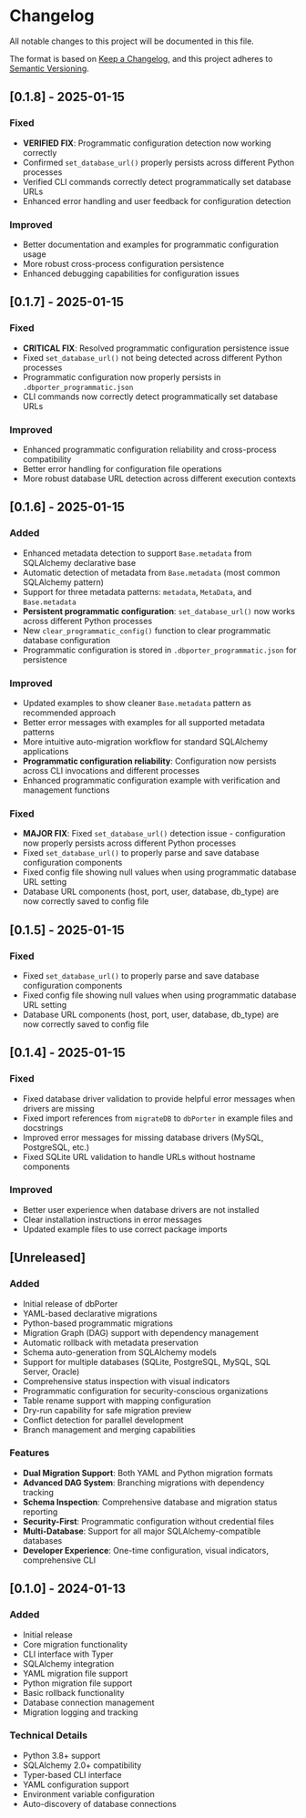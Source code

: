 # Changelog

All notable changes to this project will be documented in this file.

The format is based on [Keep a Changelog](https://keepachangelog.com/en/1.0.0/),
and this project adheres to [Semantic Versioning](https://semver.org/spec/v2.0.0.html).

## [0.1.8] - 2025-01-15

### Fixed
- **VERIFIED FIX**: Programmatic configuration detection now working correctly
- Confirmed `set_database_url()` properly persists across different Python processes
- Verified CLI commands correctly detect programmatically set database URLs
- Enhanced error handling and user feedback for configuration detection

### Improved
- Better documentation and examples for programmatic configuration usage
- More robust cross-process configuration persistence
- Enhanced debugging capabilities for configuration issues

## [0.1.7] - 2025-01-15

### Fixed
- **CRITICAL FIX**: Resolved programmatic configuration persistence issue
- Fixed `set_database_url()` not being detected across different Python processes
- Programmatic configuration now properly persists in `.dbporter_programmatic.json`
- CLI commands now correctly detect programmatically set database URLs

### Improved
- Enhanced programmatic configuration reliability and cross-process compatibility
- Better error handling for configuration file operations
- More robust database URL detection across different execution contexts

## [0.1.6] - 2025-01-15

### Added
- Enhanced metadata detection to support `Base.metadata` from SQLAlchemy declarative base
- Automatic detection of metadata from `Base.metadata` (most common SQLAlchemy pattern)
- Support for three metadata patterns: `metadata`, `MetaData`, and `Base.metadata`
- **Persistent programmatic configuration**: `set_database_url()` now works across different Python processes
- New `clear_programmatic_config()` function to clear programmatic database configuration
- Programmatic configuration is stored in `.dbporter_programmatic.json` for persistence

### Improved
- Updated examples to show cleaner `Base.metadata` pattern as recommended approach
- Better error messages with examples for all supported metadata patterns
- More intuitive auto-migration workflow for standard SQLAlchemy applications
- **Programmatic configuration reliability**: Configuration now persists across CLI invocations and different processes
- Enhanced programmatic configuration example with verification and management functions

### Fixed
- **MAJOR FIX**: Fixed `set_database_url()` detection issue - configuration now properly persists across different Python processes
- Fixed `set_database_url()` to properly parse and save database configuration components
- Fixed config file showing null values when using programmatic database URL setting
- Database URL components (host, port, user, database, db_type) are now correctly saved to config file

## [0.1.5] - 2025-01-15

### Fixed
- Fixed `set_database_url()` to properly parse and save database configuration components
- Fixed config file showing null values when using programmatic database URL setting
- Database URL components (host, port, user, database, db_type) are now correctly saved to config file

## [0.1.4] - 2025-01-15

### Fixed
- Fixed database driver validation to provide helpful error messages when drivers are missing
- Fixed import references from `migrateDB` to `dbPorter` in example files and docstrings
- Improved error messages for missing database drivers (MySQL, PostgreSQL, etc.)
- Fixed SQLite URL validation to handle URLs without hostname components

### Improved
- Better user experience when database drivers are not installed
- Clear installation instructions in error messages
- Updated example files to use correct package imports

## [Unreleased]

### Added
- Initial release of dbPorter
- YAML-based declarative migrations
- Python-based programmatic migrations
- Migration Graph (DAG) support with dependency management
- Automatic rollback with metadata preservation
- Schema auto-generation from SQLAlchemy models
- Support for multiple databases (SQLite, PostgreSQL, MySQL, SQL Server, Oracle)
- Comprehensive status inspection with visual indicators
- Programmatic configuration for security-conscious organizations
- Table rename support with mapping configuration
- Dry-run capability for safe migration preview
- Conflict detection for parallel development
- Branch management and merging capabilities

### Features
- **Dual Migration Support**: Both YAML and Python migration formats
- **Advanced DAG System**: Branching migrations with dependency tracking
- **Schema Inspection**: Comprehensive database and migration status reporting
- **Security-First**: Programmatic configuration without credential files
- **Multi-Database**: Support for all major SQLAlchemy-compatible databases
- **Developer Experience**: One-time configuration, visual indicators, comprehensive CLI

## [0.1.0] - 2024-01-13

### Added
- Initial release
- Core migration functionality
- CLI interface with Typer
- SQLAlchemy integration
- YAML migration file support
- Python migration file support
- Basic rollback functionality
- Database connection management
- Migration logging and tracking

### Technical Details
- Python 3.8+ support
- SQLAlchemy 2.0+ compatibility
- Typer-based CLI interface
- YAML configuration support
- Environment variable configuration
- Auto-discovery of database connections
